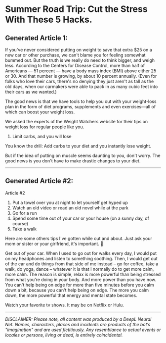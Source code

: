 # Summer Road Trip: Cut the Stress With These 5 Hacks.

## Generated Article 1:

If you've never considered putting on weight to save that extra $25 on a new car or other purchase, we can't blame you for feeling somewhat bummed out. But the truth is we really do need to think bigger, and weigh less. According to the Centers for Disease Control, more than half of Americans — 51 percent — have a body mass index (BMI) above either 25 or 30. And that number is growing, by about 10 percent annually. (Even for folks who love their cars, there's no denying they just aren't as tall as the old days, when our carmakers were able to pack in as many cubic feet into their cars as we wanted.)


The good news is that we have tools to help you out with your weight-loss plan in the form of diet programs, supplements and even exercises—all of which can boost your weight loss.


We asked the experts of the Weight Watchers website for their tips on weight loss for regular people like you.
1. Limit carbs, and you will lose


You know the drill: Add carbs to your diet and you instantly lose weight.


But if the idea of putting on muscle seems daunting to you, don't worry. The good news is you don't have to make drastic changes to your diet.

---

## Generated Article #2:
Article #2
1. Put a towel over you at night to let yourself get hyped up
2. Watch an old video or read an old novel while at the park
3. Go for a run
4. Spend some time out of your car or your house (on a sunny day, of course)
5. Take a walk

Here are some others tips I've gotten while out and about. Just ask your mom or sister or your girlfriend, it's important. 🙂


Get out of your car. When I used to go out for walks every day, I would put on my headphones and listen to something soothing. Then, I would get out of the car and do things from that side of me instead – go for coffee, take a walk, do yoga, dance – whatever it is that I normally do to get more calm, more calm. The reason is simple, relax is more powerful than being stressed from what you're doing in your body. And more power than you have now. You can't help being on edge for more than five minutes before you calm down a bit, because you can't help being on edge. The more you calm down, the more powerful that energy and mental state becomes.


Watch your favorite tv shows. It may be on Netflix or Hulu.

---

_DISCLAIMER:
Please note, all content was produced by a DeepL Neural Net. Names, characters, places and incidents are products of the bot’s "imagination" and are used fictitiously. Any resemblance to actual events or locales or persons, living or dead, is entirely coincidental._